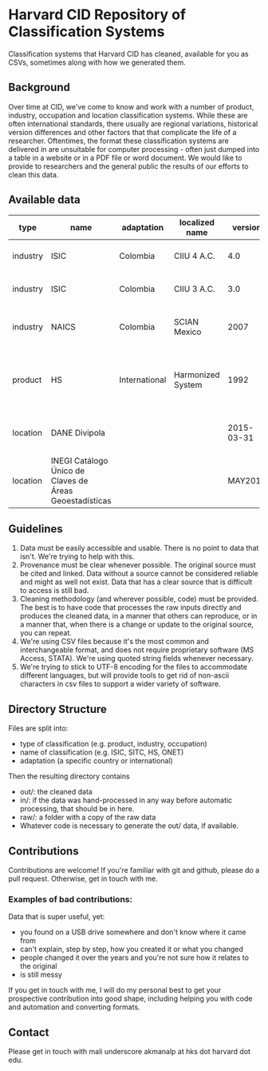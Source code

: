 # Harvard CID Repository of Classification Systems

Classification systems that Harvard CID has cleaned, available for you as CSVs, sometimes along with how we generated them.

## Background

Over time at CID, we've come to know and work with a number of product, industry, occupation and location classification systems. While these are often international standards, there usually are regional variations, historical version differences and other factors that that complicate the life of a researcher. Oftentimes, the format these classification systems are delivered in are unsuitable for computer processing - often just dumped into a table in a website or in a PDF file or word document. We would like to provide to researchers and the general public the results of our efforts to clean this data.

## Available data

type|name|adaptation|localized name|version|description|link
----|----|----------|--------------|-------|-----------|----
industry|ISIC|Colombia|CIIU 4 A.C.|4.0|ISIC 4.0, colombian version.|[here](industry/ISIC/Colombia)
industry|ISIC|Colombia|CIIU 3 A.C.|3.0|ISIC 3.0, colombian version.|[here](industry/ISIC/Colombia)
industry|NAICS|Colombia|SCIAN Mexico|2007|NAICS 2007, mexican version with translations.|[here](industry/NAICS/Mexico)
product|HS|International|Harmonized System|1992|Harmonized system, as used by the Atlas of Economic Complexity.|[here](product/HS/Atlas)
location|DANE Divipola |||2015-03-31|Colombian administrative regions, from DANE.|[here](location/Colombia/DANE)
location|INEGI Catálogo Único de Claves de Áreas Geoestadísticas |||MAY2015|Mexican administrative regions, from INEGI.|[here](location/Mexico/INEGI)

## Guidelines

1. Data must be easily accessible and usable. There is no point to data that isn't. We're trying to help with this.
2. Provenance must be clear whenever possible. The original source must be cited and linked. Data without a source cannot be considered reliable and might as well not exist. Data that has a clear source that is difficult to access is still bad. 
3. Cleaning methodology (and wherever possible, code) must be provided. The best is to have code that processes the raw inputs directly and produces the cleaned data, in a manner that others can reproduce, or in a manner that, when there is a change or update to the original source, you can repeat.
4. We're using CSV files because it's the most common and interchangeable format, and does not require proprietary software (MS Access, STATA). We're using quoted string fields whenever necessary.
5. We're trying to stick to UTF-8 encoding for the files to accommodate different languages, but will provide tools to get rid of non-ascii characters in csv files to support a wider variety of software.

## Directory Structure

Files are split into:
- type of classification (e.g. product, industry, occupation)
- name of classification (e.g. ISIC, SITC, HS, ONET)
- adaptation (a specific country or international)

Then the resulting directory contains
- out/: the cleaned data
- in/: if the data was hand-processed in any way before automatic processing, that should be in here.
- raw/: a folder with a copy of the raw data
- Whatever code is necessary to generate the out/ data, if available.

## Contributions

Contributions are welcome! If you're familiar with git and github, please do a pull request. Otherwise, get in touch with me.

### Examples of bad contributions:

Data that is super useful, yet:
- you found on a USB drive somewhere and don't know where it came from
- can't explain, step by step, how you created it or what you changed
- people changed it over the years and you're not sure how it relates to the original
- is still messy

If you get in touch with me, I will do my personal best to get your prospective contribution into good shape, including helping you with code and automation and converting formats.

## Contact

Please get in touch with mali underscore akmanalp at hks dot harvard dot edu.
